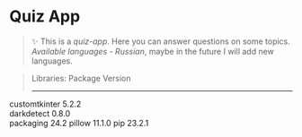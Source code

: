 # Quiz App

> ✨ This is a *quiz-app*. Here you can answer questions on some topics. *Available languages ​​- Russian*, maybe in the future I will add new languages.

> Libraries:
> Package       Version
> ------------- -------
 customtkinter 5.2.2  
 darkdetect    0.8.0  
 packaging     24.2
 pillow        11.1.0
 pip           23.2.1
